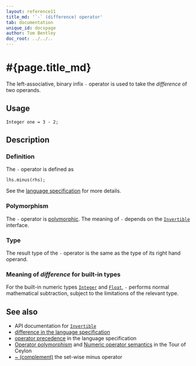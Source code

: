 ```yaml
---
layout: reference11
title_md: '`-` (difference) operator'
tab: documentation
unique_id: docspage
author: Tom Bentley
doc_root: ../../..
---
```


# #{page.title_md}

The left-associative, binary infix `-` operator is used to take the *difference* of 
two operands.

## Usage 

<!-- try: -->
    Integer one = 3 - 2;

## Description

### Definition

The `-` operator is defined as 

<!-- check:none -->
<!-- try: -->
    lhs.minus(rhs);

See the [language specification](#{site.urls.spec_current}#arithmetic) for more details.

### Polymorphism

The `-` operator is [polymorphic](#{page.doc_root}/reference/operator/operator-polymorphism). 
The meaning of `-` depends on the 
[`Invertible`](#{site.urls.apidoc_1_1}/Invertible.type.html) interface.

### Type

The result type of the `-` operator is the same as the type of its right hand operand.

### Meaning of *difference* for built-in types

For the built-in numeric types [`Integer`](#{site.urls.apidoc_1_1}/Integer.type.html) and
[`Float`](#{site.urls.apidoc_1_1}/Float.type.html),
`-` performs normal mathematical subtraction, subject to the limitations
of the relevant type.

## See also

* API documentation for [`Invertible`](#{site.urls.apidoc_1_1}/Invertible.type.html)
* [difference in the language specification](#{site.urls.spec_current}#arithmetic)
* [operator precedence](#{site.urls.spec_current}#operatorprecedence) in the 
  language specification
* [Operator polymorphism](#{page.doc_root}/tour/language-module/#operator_polymorphism) 
  and 
  [Numeric operator semantics](#{page.doc_root}/tour/language-module/#numeric_operator_semantics) 
  in the Tour of Ceylon
* [~ (complement)](../complement) the set-wise minus operator

